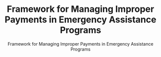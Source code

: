---
layout: resources-landing
fiscal_year: 2023
title: "Framework for Managing Improper Payments in Emergency Assistance Programs"
subtitle: "Framework for Managing Improper Payments in Emergency Assistance Programs"
filters: payment-integrity cfoc website federal-agency guidance
external_link: https://www.gao.gov/products/gao-23-105876 
post-date: December 8, 2023
---